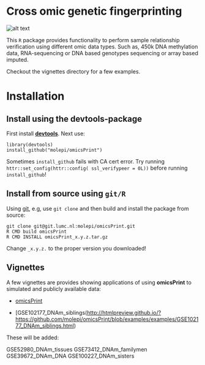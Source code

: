 # Cross omic genetic fingerprinting #

![alt text](http://www.molepi.nl/images/logo.png)

This `R` package provides functionality to perform sample relationship
verification using different omic data types. Such as, 450k DNA
methylation data, RNA-sequencing or DNA based genotypes sequencing or
array based imputed.

Checkout the vignettes directory for a few examples.

# Installation #

## Install using the **devtools**-package ##

First install [**devtools**](https://github.com/hadley/devtools). Next
use:

```{r devtools, eval=FALSE}
library(devtools)
install_github("molepi/omicsPrint")
```

Sometimes `install_github` fails with CA cert error. Try running
`httr::set_config(httr::config( ssl_verifypeer = 0L))` before running
`install_github`!

## Install from source using `git/R` ##

Using [git](https://git-scm.com/), e.g, use `git clone` and then build
and install the package from source:

```{r git, engine='bash', eval=FALSE}
git clone git@git.lumc.nl:molepi/omicsPrint.git
R CMD build omicsPrint
R CMD INSTALL omicsPrint_x.y.z.tar.gz
```
Change `_x.y.z.` to the proper version you downloaded!

## Vignettes ##

A few vignettes are provides showing applications of using **omicsPrint** to simulated and publicly available data:

- [omicsPrint](http://htmlpreview.github.io/?https://raw.githubusercontent.com/molepi/omicsPrint/master/inst/doc/omicsPrint.html)

- [GSE102177_DNAm_siblings(http://htmlpreview.github.io/?https://github.com/molepi/omicsPrint/blob/examples/examples/GSE102177_DNAm_siblings.html)

These will be added:
      
GSE52980_DNAm_tissues
GSE73412_DNAm_familymen
GSE39672_DNAm_DNA
GSE100227_DNAm_sisters




    
